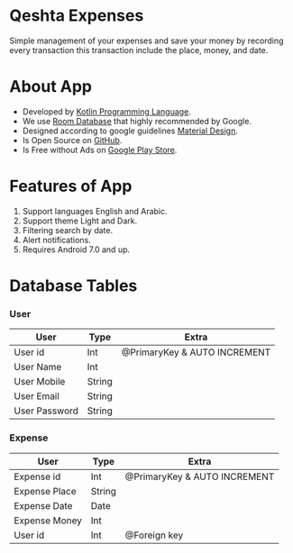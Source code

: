 # Qeshta Expenses
Simple management of your expenses and save your money by recording every transaction this transaction include the place, money, and date.

About App
===
- Developed by [Kotlin Programming Language](https://kotlinlang.org/).
- We use [Room Database](https://developer.android.com/training/data-storage/room) that highly recommended by Google.
- Designed according to google guidelines [Material Design](https://material.io/design).
- Is Open Source on [GitHub](https://github.com/iamqeshta/Qeshta-Expenses-App).
- Is Free without Ads on [Google Play Store](https://play.google.com/store/apps/dev?id=5847015618369379078).


Features of App
===
1. Support languages English and Arabic.
2. Support theme Light and Dark.
3. Filtering search by date.
4. Alert notifications.
5. Requires Android 7.0 and up.

# Database Tables
### User
User | Type | Extra
------------ | ------------- | -------------
User id | Int | @PrimaryKey & AUTO INCREMENT
User Name | Int
User Mobile | String
User Email | String
User Password | String

### Expense
User | Type | Extra
------------ | ------------- | -------------
Expense id | Int | @PrimaryKey & AUTO INCREMENT
Expense Place | String
Expense Date | Date
Expense Money | Int
User id | Int | @Foreign key

